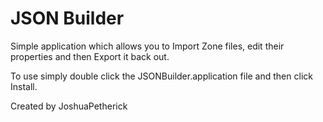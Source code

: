 # JSON Builder
Simple application which allows you to Import Zone files, edit their properties and then Export it back out. 

To use simply double click the JSONBuilder.application file and then click Install. 

Created by JoshuaPetherick
